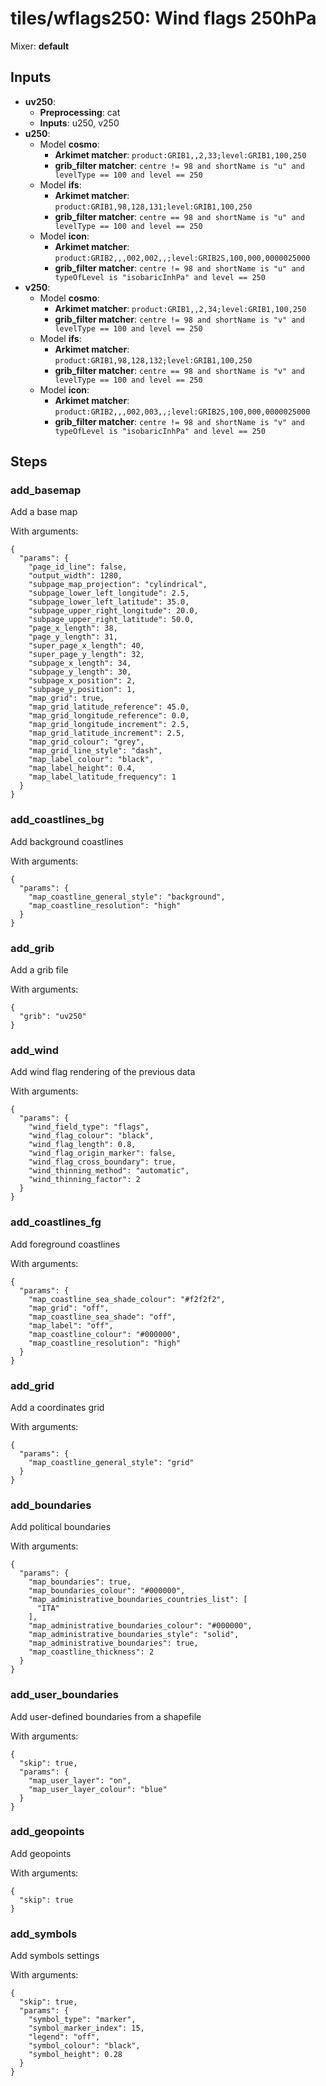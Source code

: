 # tiles/wflags250: Wind flags 250hPa

Mixer: **default**

## Inputs

* **uv250**:
    * **Preprocessing**: cat
    * **Inputs**: u250, v250
* **u250**:
    * Model **cosmo**:
        * **Arkimet matcher**: `product:GRIB1,,2,33;level:GRIB1,100,250`
        * **grib_filter matcher**: `centre != 98 and shortName is "u" and levelType == 100 and level == 250`
    * Model **ifs**:
        * **Arkimet matcher**: `product:GRIB1,98,128,131;level:GRIB1,100,250`
        * **grib_filter matcher**: `centre == 98 and shortName is "u" and levelType == 100 and level == 250`
    * Model **icon**:
        * **Arkimet matcher**: `product:GRIB2,,,002,002,,;level:GRIB2S,100,000,0000025000`
        * **grib_filter matcher**: `centre != 98 and shortName is "u" and typeOfLevel is "isobaricInhPa" and level == 250`
* **v250**:
    * Model **cosmo**:
        * **Arkimet matcher**: `product:GRIB1,,2,34;level:GRIB1,100,250`
        * **grib_filter matcher**: `centre != 98 and shortName is "v" and levelType == 100 and level == 250`
    * Model **ifs**:
        * **Arkimet matcher**: `product:GRIB1,98,128,132;level:GRIB1,100,250`
        * **grib_filter matcher**: `centre == 98 and shortName is "v" and levelType == 100 and level == 250`
    * Model **icon**:
        * **Arkimet matcher**: `product:GRIB2,,,002,003,,;level:GRIB2S,100,000,0000025000`
        * **grib_filter matcher**: `centre != 98 and shortName is "v" and typeOfLevel is "isobaricInhPa" and level == 250`

## Steps

### add_basemap

Add a base map

With arguments:
```
{
  "params": {
    "page_id_line": false,
    "output_width": 1280,
    "subpage_map_projection": "cylindrical",
    "subpage_lower_left_longitude": 2.5,
    "subpage_lower_left_latitude": 35.0,
    "subpage_upper_right_longitude": 20.0,
    "subpage_upper_right_latitude": 50.0,
    "page_x_length": 38,
    "page_y_length": 31,
    "super_page_x_length": 40,
    "super_page_y_length": 32,
    "subpage_x_length": 34,
    "subpage_y_length": 30,
    "subpage_x_position": 2,
    "subpage_y_position": 1,
    "map_grid": true,
    "map_grid_latitude_reference": 45.0,
    "map_grid_longitude_reference": 0.0,
    "map_grid_longitude_increment": 2.5,
    "map_grid_latitude_increment": 2.5,
    "map_grid_colour": "grey",
    "map_grid_line_style": "dash",
    "map_label_colour": "black",
    "map_label_height": 0.4,
    "map_label_latitude_frequency": 1
  }
}
```

### add_coastlines_bg

Add background coastlines

With arguments:
```
{
  "params": {
    "map_coastline_general_style": "background",
    "map_coastline_resolution": "high"
  }
}
```

### add_grib

Add a grib file

With arguments:
```
{
  "grib": "uv250"
}
```

### add_wind

Add wind flag rendering of the previous data

With arguments:
```
{
  "params": {
    "wind_field_type": "flags",
    "wind_flag_colour": "black",
    "wind_flag_length": 0.8,
    "wind_flag_origin_marker": false,
    "wind_flag_cross_boundary": true,
    "wind_thinning_method": "automatic",
    "wind_thinning_factor": 2
  }
}
```

### add_coastlines_fg

Add foreground coastlines

With arguments:
```
{
  "params": {
    "map_coastline_sea_shade_colour": "#f2f2f2",
    "map_grid": "off",
    "map_coastline_sea_shade": "off",
    "map_label": "off",
    "map_coastline_colour": "#000000",
    "map_coastline_resolution": "high"
  }
}
```

### add_grid

Add a coordinates grid

With arguments:
```
{
  "params": {
    "map_coastline_general_style": "grid"
  }
}
```

### add_boundaries

Add political boundaries

With arguments:
```
{
  "params": {
    "map_boundaries": true,
    "map_boundaries_colour": "#000000",
    "map_administrative_boundaries_countries_list": [
      "ITA"
    ],
    "map_administrative_boundaries_colour": "#000000",
    "map_administrative_boundaries_style": "solid",
    "map_administrative_boundaries": true,
    "map_coastline_thickness": 2
  }
}
```

### add_user_boundaries

Add user-defined boundaries from a shapefile

With arguments:
```
{
  "skip": true,
  "params": {
    "map_user_layer": "on",
    "map_user_layer_colour": "blue"
  }
}
```

### add_geopoints

Add geopoints

With arguments:
```
{
  "skip": true
}
```

### add_symbols

Add symbols settings

With arguments:
```
{
  "skip": true,
  "params": {
    "symbol_type": "marker",
    "symbol_marker_index": 15,
    "legend": "off",
    "symbol_colour": "black",
    "symbol_height": 0.28
  }
}
```

